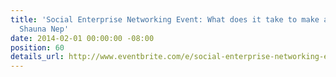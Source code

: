 ```yaml
---
title: 'Social Enterprise Networking Event: What does it take to make a big impact?
  Shauna Nep'
date: 2014-02-01 00:00:00 -08:00
position: 60
details_url: http://www.eventbrite.com/e/social-enterprise-networking-event-what-does-it-take-to-make-a-big-impact-tickets-10125294027
---
```


